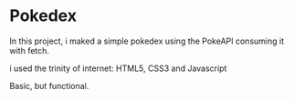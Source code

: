 # Pokedex

In this project, i maked a simple pokedex using the PokeAPI consuming it with fetch.

i used the trinity of internet: 
HTML5, CSS3 and Javascript

Basic, but functional.
